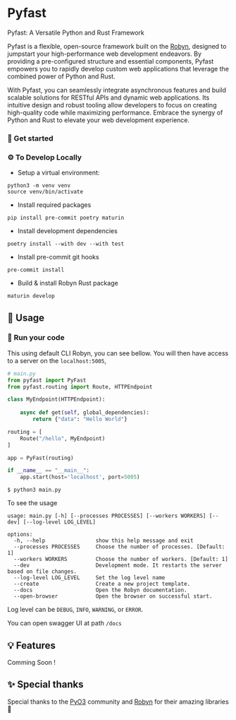 
# Pyfast

Pyfast: A Versatile Python and Rust Framework

Pyfast is a flexible, open-source framework built on the [Robyn](https://github.com/sparckles/Robyn/), designed to jumpstart your high-performance web development endeavors. By providing a pre-configured structure and essential components, Pyfast empowers you to rapidly develop custom web applications that leverage the combined power of Python and Rust.

With Pyfast, you can seamlessly integrate asynchronous features and build scalable solutions for RESTful APIs and dynamic web applications. Its intuitive design and robust tooling allow developers to focus on creating high-quality code while maximizing performance. Embrace the synergy of Python and Rust to elevate your web development experience.


### 🏁 Get started

### ⚙️ To Develop Locally

- Setup a virtual environment:
```
python3 -m venv venv
source venv/bin/activate
```
- Install required packages

```
pip install pre-commit poetry maturin
```
- Install development dependencies
```
poetry install --with dev --with test
```
- Install pre-commit git hooks
```
pre-commit install
```
- Build & install Robyn Rust package
```
maturin develop
```

## 🤔 Usage

### 🏃 Run your code

This using default CLI Robyn, you can see bellow. You will then have access to a server on the `localhost:5005`,
```python
# main.py
from pyfast import PyFast
from pyfast.routing import Route, HTTPEndpoint

class MyEndpoint(HTTPEndpoint):
    
    async def get(self, global_dependencies):
        return {"data": "Hello World"}

routing = [
    Route("/hello", MyEndpoint)
]

app = PyFast(routing)

if __name__ == "__main__":
    app.start(host='localhost', port=5005)
```

```
$ python3 main.py
```

To see the usage

```
usage: main.py [-h] [--processes PROCESSES] [--workers WORKERS] [--dev] [--log-level LOG_LEVEL]

options:
  -h, --help                show this help message and exit
  --processes PROCESSES     Choose the number of processes. [Default: 1]
  --workers WORKERS         Choose the number of workers. [Default: 1]
  --dev                     Development mode. It restarts the server based on file changes.
  --log-level LOG_LEVEL     Set the log level name
  --create                  Create a new project template.
  --docs                    Open the Robyn documentation.
  --open-browser            Open the browser on successful start.
```

Log level can be `DEBUG`, `INFO`, `WARNING`, or `ERROR`.

You can open swagger UI at path `/docs` 


## 💡 Features

Comming Soon !


## ✨ Special thanks

Special thanks to the [PyO3](https://pyo3.rs/v0.13.2/) community and [Robyn](https://github.com/sparckles/Robyn) for their amazing libraries 💖
